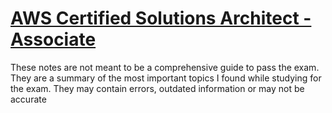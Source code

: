 # [AWS Certified Solutions Architect - Associate](https://aws.amazon.com/certification/certified-solutions-architect-associate)

These notes are not meant to be a comprehensive guide to pass the exam. They are a summary of the most important topics I found while studying for the exam. They may contain errors, outdated information or may not be accurate
